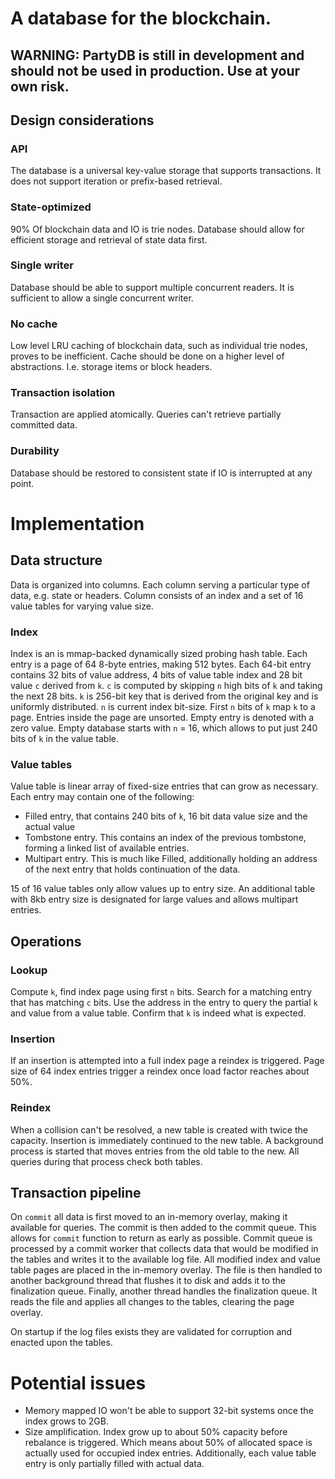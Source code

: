 # A database for the blockchain.

## **WARNING: PartyDB is still in development and should not be used in production. Use at your own risk.**

## Design considerations

### API
The database is a universal key-value storage that supports transactions. It does not support iteration or prefix-based retrieval.

### State-optimized
90% Of blockchain data and IO is trie nodes. Database should allow for efficient storage and retrieval of state data first.

### Single writer
Database should be able to support multiple concurrent readers. It is sufficient to allow a single concurrent writer.

### No cache
Low level LRU caching of blockchain data, such as individual trie nodes, proves to be inefficient. Cache should be done on a higher level of abstractions. I.e. storage items or block headers.

### Transaction isolation
Transaction are applied atomically. Queries can't retrieve partially committed data.

### Durability
Database should be restored to consistent state if IO is interrupted at any point. 

# Implementation

## Data structure
Data is organized into columns. Each column serving a particular type of data, e.g. state or headers. Column consists of an index and a set of 16 value tables for varying value size.  

### Index
Index is an is mmap-backed dynamically sized probing hash table. Each entry is a page of 64 8-byte entries, making 512 bytes.  Each 64-bit entry contains 32 bits of value address, 4 bits of value table index and 28 bit value `c` derived from  `k`. `c` is computed by skipping `n` high bits of `k` and taking the next 28 bits.  `k` is 256-bit key that is derived from the original key and is uniformly distributed. `n` is current index bit-size. First `n` bits of `k` map `k` to a page. Entries inside the page are unsorted. Empty entry is denoted with a zero value. Empty database starts with `n` = 16, which allows to put just 240 bits of `k` in the value table. 

### Value tables
Value table is linear array of fixed-size entries that can grow as necessary. Each entry may contain one of the following:
  * Filled entry, that contains 240 bits of `k`, 16 bit data value size and the actual value
  * Tombstone entry. This contains an index of the previous tombstone, forming a linked list of available entries.
  * Multipart entry. This is much like Filled, additionally holding an address of the next entry that holds continuation of the data.

15 of 16 value tables only allow values up to entry size. An additional table with 8kb entry size is designated for large values and allows multipart entries.

## Operations

### Lookup
Compute `k`, find index page using first `n` bits. Search for a matching entry that has matching `c` bits. Use the address in the entry to query the partial `k`  and value from a value table. Confirm that `k` is indeed what is expected.

### Insertion
If an insertion is attempted into a full index page a reindex is triggered. 
Page size of 64 index entries trigger a reindex once load factor reaches about 50%. 

### Reindex
When a collision can't be resolved, a new table is created with twice the capacity. Insertion is immediately continued to the new table. A background process is started that moves entries from the old table to the new. All queries during that process check both tables.

## Transaction pipeline
On `commit` all data is first moved to an in-memory overlay, making it available for queries. The commit is then added to the commit queue. This allows for `commit` function to return as early as possible.
Commit queue is processed by a commit worker that collects data that would be modified in the tables and writes it to the available log file. All modified index and value table pages are placed in the in-memory overlay. The file is then handled to another background thread that flushes it to disk and adds it to the finalization queue.
Finally, another thread handles the finalization queue. It reads the file and applies all changes to the tables, clearing the page overlay.

On startup if the log files exists they are validated for corruption and enacted upon the tables.

# Potential issues
* Memory mapped IO won't be able to support 32-bit systems once the index grows to 2GB.
* Size amplification. Index grow up to about 50% capacity before rebalance is triggered. Which means about 50% of allocated space is actually used for occupied index entries. Additionally, each value table entry is only partially filled with actual data.




